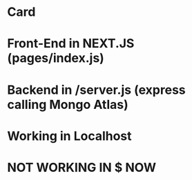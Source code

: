 # Card
# Front-End in NEXT.JS (pages/index.js)
# Backend in /server.js (express calling Mongo Atlas)
# Working in Localhost
# NOT WORKING IN $ NOW
